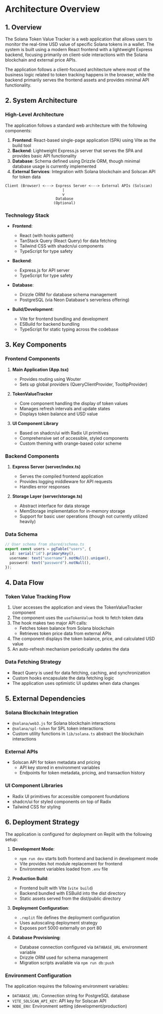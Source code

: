 # Architecture Overview

## 1. Overview

The Solana Token Value Tracker is a web application that allows users to monitor the real-time USD value of specific Solana tokens in a wallet. The system is built using a modern React frontend with a lightweight Express backend, focusing primarily on client-side interactions with the Solana blockchain and external price APIs.

The application follows a client-focused architecture where most of the business logic related to token tracking happens in the browser, while the backend primarily serves the frontend assets and provides minimal API functionality.

## 2. System Architecture

### High-Level Architecture

The application follows a standard web architecture with the following components:

1. **Frontend**: React-based single-page application (SPA) using Vite as the build tool
2. **Backend**: Lightweight Express.js server that serves the SPA and provides basic API functionality
3. **Database**: Schema defined using Drizzle ORM, though minimal database usage is currently implemented
4. **External Services**: Integration with Solana blockchain and Solscan API for token data

```
Client (Browser) <---> Express Server <---> External APIs (Solscan)
                          |
                          v
                       Database
                      (Optional)
```

### Technology Stack

- **Frontend**:
  - React (with hooks pattern)
  - TanStack Query (React Query) for data fetching
  - Tailwind CSS with shadcn/ui components
  - TypeScript for type safety
  
- **Backend**:
  - Express.js for API server
  - TypeScript for type safety
  
- **Database**:
  - Drizzle ORM for database schema management
  - PostgreSQL (via Neon Database's serverless offering)
  
- **Build/Development**:
  - Vite for frontend bundling and development
  - ESBuild for backend bundling
  - TypeScript for static typing across the codebase

## 3. Key Components

### Frontend Components

1. **Main Application (App.tsx)**
   - Provides routing using Wouter
   - Sets up global providers (QueryClientProvider, TooltipProvider)

2. **TokenValueTracker**
   - Core component handling the display of token values
   - Manages refresh intervals and update states
   - Displays token balance and USD value

3. **UI Component Library**
   - Based on shadcn/ui with Radix UI primitives
   - Comprehensive set of accessible, styled components
   - Custom theming with orange-based color scheme

### Backend Components

1. **Express Server (server/index.ts)**
   - Serves the compiled frontend application
   - Provides logging middleware for API requests
   - Handles error responses

2. **Storage Layer (server/storage.ts)**
   - Abstract interface for data storage
   - MemStorage implementation for in-memory storage
   - Support for basic user operations (though not currently utilized heavily)

### Data Schema

```typescript
// User schema from shared/schema.ts
export const users = pgTable("users", {
  id: serial("id").primaryKey(),
  username: text("username").notNull().unique(),
  password: text("password").notNull(),
});
```

## 4. Data Flow

### Token Value Tracking Flow

1. User accesses the application and views the TokenValueTracker component
2. The component uses the `useTokenValue` hook to fetch token data
3. The hook makes two major API calls:
   - Fetches token balance from Solana blockchain
   - Retrieves token price data from external APIs
4. The component displays the token balance, price, and calculated USD value
5. An auto-refresh mechanism periodically updates the data

### Data Fetching Strategy

- React Query is used for data fetching, caching, and synchronization
- Custom hooks encapsulate the data fetching logic
- The application uses optimistic UI updates when data changes

## 5. External Dependencies

### Solana Blockchain Integration

- `@solana/web3.js` for Solana blockchain interactions
- `@solana/spl-token` for SPL token interactions
- Custom utility functions in `lib/solana.ts` abstract the blockchain interactions

### External APIs

- Solscan API for token metadata and pricing
  - API key stored in environment variables
  - Endpoints for token metadata, pricing, and transaction history

### UI Component Libraries

- Radix UI primitives for accessible component foundations
- shadcn/ui for styled components on top of Radix
- Tailwind CSS for styling

## 6. Deployment Strategy

The application is configured for deployment on Replit with the following setup:

1. **Development Mode**:
   - `npm run dev` starts both frontend and backend in development mode
   - Vite provides hot module replacement for frontend
   - Environment variables loaded from `.env` file

2. **Production Build**:
   - Frontend built with Vite (`vite build`)
   - Backend bundled with ESBuild into the dist directory
   - Static assets served from the dist/public directory

3. **Deployment Configuration**:
   - `.replit` file defines the deployment configuration
   - Uses autoscaling deployment strategy
   - Exposes port 5000 externally on port 80

4. **Database Provisioning**:
   - Database connection configured via `DATABASE_URL` environment variable
   - Drizzle ORM used for schema management
   - Migration scripts available via `npm run db:push`

### Environment Configuration

The application requires the following environment variables:

- `DATABASE_URL`: Connection string for PostgreSQL database
- `VITE_SOLSCAN_API_KEY`: API key for Solscan API
- `NODE_ENV`: Environment setting (development/production)